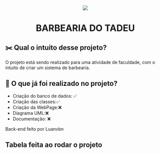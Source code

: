 

<div style="text-align:center"><img src="https://image.freepik.com/fotos-gratis/barber-trabalha-com-um-cortador-de-barba-cliente-hipster-cortando-o-cabelo-maos-de-um-cabeleireiro-com-um-cortador-de-barba-closeup-preto-e-branco_293990-319.jpg" /></div>
<center><h1>BARBEARIA DO TADEU</h1></center>

<h2>✂️ Qual o intuito desse projeto?</h2>
O projeto está sendo realizado para uma atividade de faculdade, com o intuito de criar um sistema de barbearia.
<h2>👾 O que já foi realizado no projeto?</h2>

* Criação do banco de dados: ✅
* Criação das classes:✅
* Criação da WebPage:❌
* Diagrama UML:❌
* Documentação: ❌

Back-end feito por Luanvbn
<h2>Tabela feita ao rodar o projeto</h2>


